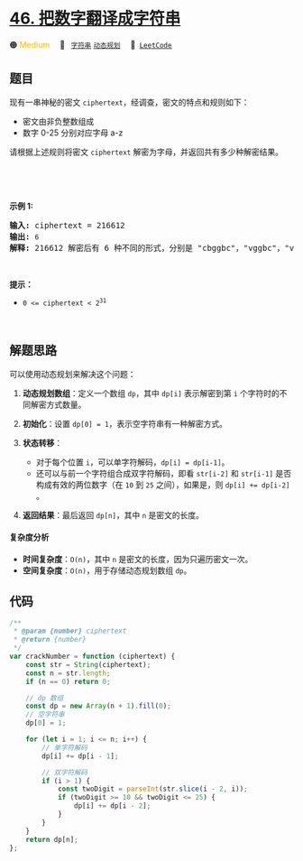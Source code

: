 # [46. 把数字翻译成字符串](https://leetcode.cn/problems/ba-shu-zi-fan-yi-cheng-zi-fu-chuan-lcof)

🟠 <font color=#ffb800>Medium</font>&emsp; 🔖&ensp; [`字符串`](/tag/string.md) [`动态规划`](/tag/dynamic-programming.md)&emsp; 🔗&ensp;[`LeetCode`](https://leetcode.cn/problems/ba-shu-zi-fan-yi-cheng-zi-fu-chuan-lcof)

## 题目

<p>现有一串神秘的密文 <code>ciphertext</code>，经调查，密文的特点和规则如下：</p>

<ul>
	<li>密文由非负整数组成</li>
	<li>数字 0-25 分别对应字母 a-z</li>
</ul>

<p>请根据上述规则将密文 <code>ciphertext</code> 解密为字母，并返回共有多少种解密结果。</p>

<p>&nbsp;</p>

<p>&nbsp;</p>

<p><strong>示例 1:</strong></p>

<pre>
<strong>输入:</strong> ciphertext = 216612
<strong>输出:</strong> <code>6
</code><strong>解释:</strong> 216612 解密后有 6 种不同的形式，分别是 "cbggbc"，"vggbc"，"vggm"，"cbggm"，"cqgbc" 和 "cqgm" </pre>

<p>&nbsp;</p>

<p><strong>提示：</strong></p>

<ul>
	<li><code>0 &lt;= ciphertext &lt; 2<sup>31</sup></code></li>
</ul>

<p>&nbsp;</p>


## 解题思路

可以使用动态规划来解决这个问题：

1. **动态规划数组**：定义一个数组 `dp`，其中 `dp[i]` 表示解密到第 `i` 个字符时的不同解密方式数量。

2. **初始化**：设置 `dp[0] = 1`，表示空字符串有一种解密方式。

3. **状态转移**：

   - 对于每个位置 `i`，可以单字符解码，`dp[i] = dp[i-1]`。
   - 还可以与前一个字符组合成双字符解码，即看 `str[i-2]` 和 `str[i-1]` 是否构成有效的两位数字（在 `10` 到 `25` 之间），如果是，则 `dp[i] += dp[i-2]` 。

4. **返回结果**：最后返回 `dp[n]`，其中 `n` 是密文的长度。

#### 复杂度分析

- **时间复杂度**：`O(n)`，其中 `n` 是密文的长度，因为只遍历密文一次。
- **空间复杂度**：`O(n)`，用于存储动态规划数组 `dp`。

## 代码

```javascript
/**
 * @param {number} ciphertext
 * @return {number}
 */
var crackNumber = function (ciphertext) {
	const str = String(ciphertext);
	const n = str.length;
	if (n == 0) return 0;

	// dp 数组
	const dp = new Array(n + 1).fill(0);
	// 空字符串
	dp[0] = 1;

	for (let i = 1; i <= n; i++) {
		// 单字符解码
		dp[i] += dp[i - 1];

		// 双字符解码
		if (i > 1) {
			const twoDigit = parseInt(str.slice(i - 2, i));
			if (twoDigit >= 10 && twoDigit <= 25) {
				dp[i] += dp[i - 2];
			}
		}
	}
	return dp[n];
};
```
